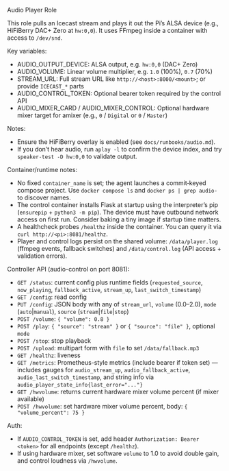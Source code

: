 Audio Player Role

This role pulls an Icecast stream and plays it out the Pi’s ALSA device (e.g., HiFiBerry DAC+ Zero at `hw:0,0`). It uses FFmpeg inside a container with access to `/dev/snd`.

Key variables:

- AUDIO_OUTPUT_DEVICE: ALSA output, e.g. `hw:0,0` (DAC+ Zero)
- AUDIO_VOLUME: Linear volume multiplier, e.g. `1.0` (100%), `0.7` (70%)
- STREAM_URL: Full stream URL like `http://<host>:8000/<mount>`; or provide `ICECAST_*` parts
- AUDIO_CONTROL_TOKEN: Optional bearer token required by the control API
- AUDIO_MIXER_CARD / AUDIO_MIXER_CONTROL: Optional hardware mixer target for amixer (e.g., `0` / `Digital` or `0` / `Master`)

Notes:

- Ensure the HiFiBerry overlay is enabled (see `docs/runbooks/audio.md`).
- If you don’t hear audio, run `aplay -l` to confirm the device index, and try `speaker-test -D hw:0,0` to validate output.

Container/runtime notes:

- No fixed `container_name` is set; the agent launches a commit‑keyed compose project. Use `docker compose ls` and `docker ps | grep audio-` to discover names.
- The control container installs Flask at startup using the interpreter’s pip (`ensurepip` + `python3 -m pip`). The device must have outbound network access on first run. Consider baking a tiny image if startup time matters.
- A healthcheck probes `/healthz` inside the container. You can query it via `curl http://<pi>:8081/healthz`.
- Player and control logs persist on the shared volume: `/data/player.log` (ffmpeg events, fallback switches) and `/data/control.log` (API access + validation errors).

Controller API (audio-control on port 8081):

- `GET /status`: current config plus runtime fields (`requested_source`, `now_playing`, `fallback_active`, `stream_up`, `last_switch_timestamp`)
- `GET /config`: read config
- `PUT /config`: JSON body with any of `stream_url`, `volume` (0.0–2.0), `mode` (`auto`|`manual`), `source` (`stream`|`file`|`stop`)
- `POST /volume`: `{ "volume": 0.8 }`
- `POST /play`: `{ "source": "stream" }` or `{ "source": "file" }`, optional `mode`
- `POST /stop`: stop playback
- `POST /upload`: multipart form with `file` to set `/data/fallback.mp3`
- `GET /healthz`: liveness
- `GET /metrics`: Prometheus-style metrics (include bearer if token set) — includes gauges for `audio_stream_up`, `audio_fallback_active`, `audio_last_switch_timestamp`, and string info via `audio_player_state_info{last_error="..."}`
- `GET /hwvolume`: returns current hardware mixer volume percent (if mixer available)
- `POST /hwvolume`: set hardware mixer volume percent, body: `{ "volume_percent": 75 }`

Auth:

- If `AUDIO_CONTROL_TOKEN` is set, add header `Authorization: Bearer <token>` for all endpoints (except `/healthz`).
- If using hardware mixer, set software `volume` to 1.0 to avoid double gain, and control loudness via `/hwvolume`.
